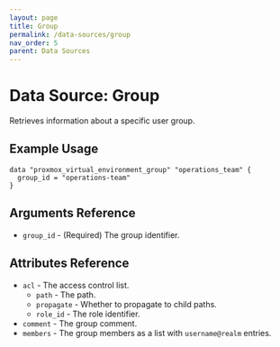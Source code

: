 ```yaml
---
layout: page
title: Group
permalink: /data-sources/group
nav_order: 5
parent: Data Sources
---
```


# Data Source: Group

Retrieves information about a specific user group.

## Example Usage

```
data "proxmox_virtual_environment_group" "operations_team" {
  group_id = "operations-team"
}
```

## Arguments Reference

* `group_id` - (Required) The group identifier.

## Attributes Reference

* `acl` - The access control list.
    * `path` - The path.
    * `propagate` - Whether to propagate to child paths.
    * `role_id` - The role identifier.
* `comment` - The group comment.
* `members` - The group members as a list with `username@realm` entries.
